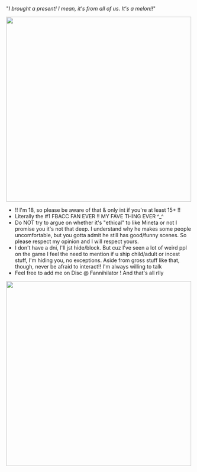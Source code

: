 "*I brought a present! I mean, it's from all of us. It's a melon!!*"

<img src="https://preview.redd.it/czrfj85rblz01.jpg?width=1080&crop=smart&auto=webp&s=26635ed31d021ab3d08ba7eb0673c72e78ac630e" width="500" />

- !! I'm 18, so please be aware of that & only int if you're at least 15+ !!
- Literally the #1 FBACC FAN EVER !! MY FAVE THING EVER ^_^ 
- Do NOT try to argue on whether it's "ethical" to like Mineta or not I promise you it's not that deep. I understand why he makes some people uncomfortable, but you gotta admit he still has good/funny scenes. So please respect my opinion and I will respect yours. 
- I don't have a dni, I'll jst hide/block. But cuz I've seen a lot of weird ppl on the game I feel the need to mention if u ship child/adult or incest stuff, I'm hiding you, no exceptions. Aside from gross stuff like that, though, never be afraid to interact!! I'm always willing to talk
- Feel free to add me on Disc @ Fannihilator ! And that's all rlly 
<img src="https://file.garden/Zgb3pBYz2m6JmruU/now%20im%20considering.png" width="500" />
